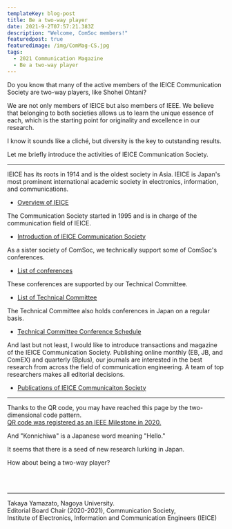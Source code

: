 ```yaml
---
templateKey: blog-post
title: Be a two-way player
date: 2021-9-2T07:57:21.383Z
description: "Welcome, ComSoc members!"
featuredpost: true
featuredimage: /img/ComMag-CS.jpg
tags:
  - 2021 Communication Magazine
  - Be a two-way player
---
```


Do you know that many of the active members of the IEICE Communication Society are two-way players, like Shohei Ohtani?

We are not only members of IEICE but also members of IEEE.
We believe that belonging to both societies allows us to learn the unique essence of each, which is the starting point for originality and excellence in our research.

I know it sounds like a cliché, but diversity is the key to outstanding results.

Let me briefly introduce the activities of IEICE Communication Society.

---

IEICE has its roots in 1914 and is the oldest society in Asia.
IEICE is Japan's most prominent international academic society in electronics, information, and communications.

- [Overview of IEICE](https://www.ieice.org/global/history.html)

The Communication Society started in 1995 and is in charge of the communication field of IEICE.

- [Introduction of IEICE Communication Society](https://www.ieice.org/cs_r/eng/about/IEICE-CS_intro2021_en.pdf)

As a sister society of ComSoc, we technically support some of ComSoc's conferences.

- [List of conferences](https://www.ieice.org/cs_r/eng/events/conferences/calendar.html)

These conferences are supported by our Technical Committee.

- [List of Technical Committee](https://www.ieice.org/cs_r/eng/events/technical_committees/list.html)

The Technical Committee also holds conferences in Japan on a regular basis.

- [Technical Committee Conference Schedule](https://www.ieice.org/ken/program/index.php?instsoc=IEICE-B&tgid=&year=0&region=0&schkey=&sch1=1&pskey=&ps1=1&ps2=1&ps3=1&ps4=1&ps5=1&search_mode=&pnum=0&psize=2&psort=0&layout=&lang=eng)

And last but not least, I would like to introduce transactions and magazine of the IEICE Communication Society.
Publishing online monthly (EB, JB, and ComEX) and quarterly (Bplus), our journals are interested in the best research from across the field of communication engineering. A team of top researchers makes all editorial decisions.

- [Publications of IEICE Communicaiton Society](https://www.ieice.org/cs/cs-edit/en/)

---

Thanks to the QR code, you may have reached this page by the two-dimensional code pattern.  
[QR code was registered as an IEEE Milestone in 2020.](https://spectrum.ieee.org/how-a-board-game-and-skyscrapers-inspired-the-development-of-the-qr-code)

And "Konnichiwa" is a Japanese word meaning "Hello."

It seems that there is a seed of new research lurking in Japan.

How about being a two-way player?

<br><br>

---

Takaya Yamazato, Nagoya University. <br>
Editorial Board Chair (2020-2021), Communication Society,<br>
Institute of Electronics, Information and Communication Engineers (IEICE)
